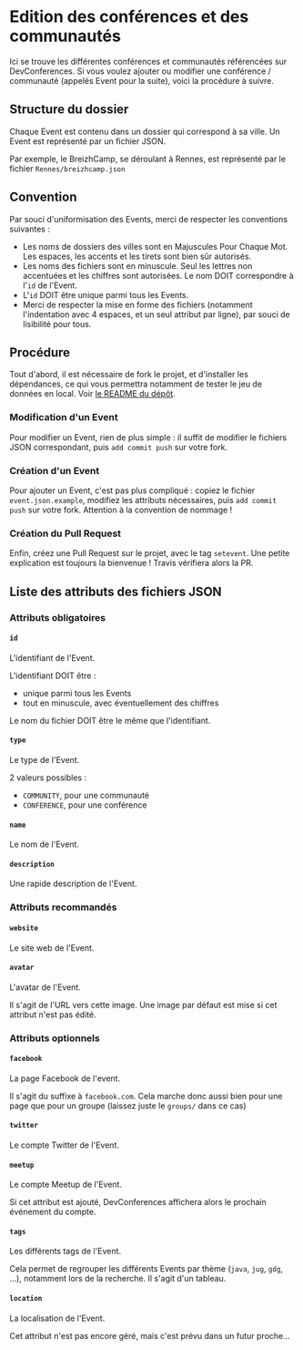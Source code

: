 # Edition des conférences et des communautés

Ici se trouve les différentes conférences et communautés référencées sur DevConferences.
Si vous voulez ajouter ou modifier une conférence / communauté (appelés Event pour la
suite), voici la procédure à suivre.

## Structure du dossier

Chaque Event est contenu dans un dossier qui correspond à sa ville. Un Event est représenté
par un fichier JSON.

Par exemple, le BreizhCamp, se déroulant à Rennes, est représenté par le fichier
`Rennes/breizhcamp.json`

## Convention

Par souci d'uniformisation des Events, merci de respecter les conventions suivantes :

- Les noms de dossiers des villes sont en Majuscules Pour Chaque Mot. Les espaces, les accents
et les tirets sont bien sûr autorisés.
- Les noms des fichiers sont en minuscule. Seul les lettres non accentuées et les chiffres
sont autorisées. Le nom DOIT correspondre à l'`id` de l'Event.
- L'`id` DOIT être unique parmi tous les Events.
- Merci de respecter la mise en forme des fichiers (notamment l'indentation avec 4 espaces,
et un seul attribut par ligne), par souci de lisibilité pour tous.

## Procédure

Tout d'abord, il est nécessaire de fork le projet, et d'installer les dépendances, ce
qui vous permettra notamment de tester le jeu de données en local.
Voir [le README du dépôt](http://www.github.com/devconferences/devconferences-2).

### Modification d'un Event

Pour modifier un Event, rien de plus simple : il suffit de modifier le fichiers JSON
correspondant, puis `add commit push` sur votre fork.

### Création d'un Event

Pour ajouter un Event, c'est pas plus compliqué : copiez le fichier `event.json.example`,
modifiez les attributs nécessaires, puis `add commit push` sur votre fork. Attention à la
convention de nommage !

### Création du Pull Request

Enfin, créez une Pull Request sur le projet, avec le tag `setevent`. Une petite explication
est toujours la bienvenue ! Travis vérifiera alors la PR.

## Liste des attributs des fichiers JSON

### Attributs obligatoires

#### `id`

L'identifiant de l'Event.

L'identifiant DOIT être :

- unique parmi tous les Events
- tout en minuscule, avec éventuellement des chiffres

Le nom du fichier DOIT être le même que l'identifiant.

#### `type`

Le type de l'Event.

2 valeurs possibles :

- `COMMUNITY`, pour une communauté
- `CONFERENCE`, pour une conférence

#### `name`

Le nom de l'Event.

#### `description`

Une rapide description de l'Event.

### Attributs recommandés

#### `website`

Le site web de l'Event.

#### `avatar`

L'avatar de l'Event.

Il s'agit de l'URL vers cette image. Une image par défaut est mise si cet attribut
n'est pas édité.

### Attributs optionnels

#### `facebook`

La page Facebook de l'event.

Il s'agit du suffixe à `facebook.com`. Cela marche donc aussi bien pour une page
que pour un groupe (laissez juste le `groups/` dans ce cas)

#### `twitter`

Le compte Twitter de l'Event.

#### `meetup`

Le compte Meetup de l'Event.

Si cet attribut est ajouté, DevConferences affichera alors le prochain événement
du compte.

#### `tags`

Les différents tags de l'Event.

Cela permet de regrouper les différents Events par thème (`java`, `jug`, `gdg`, ...),
notamment lors de la recherche. Il s'agit d'un tableau.

#### `location`

La localisation de l'Event.

Cet attribut n'est pas encore géré, mais c'est prévu dans un futur proche...

